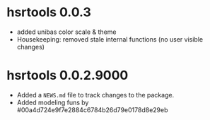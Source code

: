# hsrtools 0.0.3

* added unibas color scale & theme 
* Housekeeping: removed stale internal functions (no user visible changes)

# hsrtools 0.0.2.9000

* Added a `NEWS.md` file to track changes to the package.
* Added modeling funs by #00a4d724e9f7e2884c6784b26d79e0178d8e29eb
